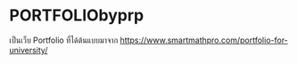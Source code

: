 # PORTFOLIObyprp
เป็นเว็บ Portfolio ที่ได้ต้นแบบมาจาก https://www.smartmathpro.com/portfolio-for-university/
